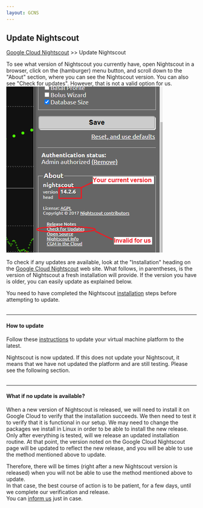 ```yaml
---
layout: GCNS
---
```


## Update Nightscout
[Google Cloud Nightscout](./GoogleCloud.md) >> Update Nightscout  
  
To see what version of Nightscout you currently have, open Nightscout in a browser, click on the (hamburger) menu button, and scroll down to the "About" section, where you can see the Nightscout version.  You can also see "Check for updates".  However, that is not a valid option for us.  
![](./images/Check4Updates.png)  
  
To check if any updates are available, look at the "Installation" heading on the [Google Cloud Nightscout](./GoogleCloud.md) web site.  What follows, in parentheses, is the version of Nightscout a fresh installation will provide.  If the version you have is older, you can easily update as explained below.  
  
You need to have completed the Nightscout [installation](./NS_Install.md) steps before attempting to update.  
<br/>  

---  

#### **How to update**  
Follow these [instructions](./NS_SyncExecutables.md) to update your virtual machine platform to the latest.  
  
Nightscout is now updated.  If this does not update your Nightscout, it means that we have not updated the platform and are still testing.  Please see the following section.  
<br/>  

---  

#### **What if no update is available?**  
  
When a new version of Nightscout is released, we will need to install it on Google Cloud to verify that the installation succeeds.  We then need to test it to verify that it is functional in our setup.  We may need to change the packages we install in Linux in order to be able to install the new release.  
Only after everything is tested, will we release an updated installation routine.  At that point, the version noted on the Google Cloud Nightscout page will be updated to reflect the new release, and you will be able to use the method mentioned above to update.  
  
Therefore, there will be times (right after a new Nightscout version is released) when you will not be able to use the method mentioned above to update.  
In that case, the best course of action is to be patient, for a few days, until we complete our verification and release.  
You can [inform us](./GCNS_Support.md) just in case.  
  
